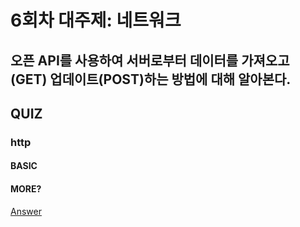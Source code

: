 # 6회차 대주제: 네트워크

## 오픈 API를 사용하여 서버로부터 데이터를 가져오고(GET) 업데이트(POST)하는 방법에 대해 알아본다.

## QUIZ

### http

#### BASIC

#### MORE?

[Answer](./answer.md)
